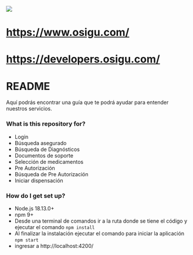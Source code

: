 ![](https://ci3.googleusercontent.com/meips/ADKq_NYCHNMINrsBRb_yHE62Tnjm3PoX6DNyEljC0En5cexyShMjksR3sdeLBEx2Hxd1EHjpN_TRlEMTv_HITeX7afH8_2y5K_oki-lr9cLfjBNWX5R6Y1dwTSanZS20xylvvE5y9BpHSF8rxXcltwmHB2v3gj01LWofhw_rNLQOeZVe0C3kVZzxog=s0-d-e1-ft#http://cdn.mcauto-images-production.sendgrid.net/a1e3f12a828279fa/226d48b5-ec04-4420-a845-a283f66c2676/128x35.png)

# https://www.osigu.com/
# https://developers.osigu.com/

# README #

Aquí podrás encontrar una guía que te podrá ayudar para entender nuestros servicios.

### What is this repository for? ###

* Login
* Búsqueda asegurado
* Búsqueda de Diagnósticos
* Documentos de soporte
* Selección de medicamentos
* Pre Autorización
* Búsqueda de Pre Autorización
* Iniciar dispensación

### How do I get set up? ###

* Node.js 18.13.0+
* npm 9+
* Desde una terminal de comandos ir a la ruta donde se tiene el código y ejecutar el comando `npm install`
* Al finalizar la instalación ejecutar el comando para iniciar la aplicación `npm start`
* ingresar a http://localhost:4200/

